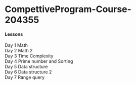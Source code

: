 # CompettiveProgram-Course-204355 <br>
#### Lessons
Day 1 Math <br>
Day 2 Math 2 <br>
Day 3 Time Complexity <br>
Day 4 Prime number and Sorting <br>
Day 5 Data structure <br>
Day 6 Data structure 2 <br>
Day 7 Range query <br>
